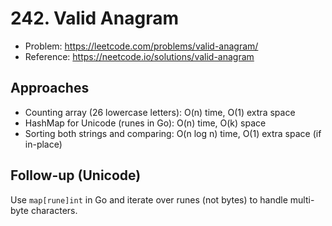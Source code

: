 # 242. Valid Anagram

- Problem: https://leetcode.com/problems/valid-anagram/
- Reference: https://neetcode.io/solutions/valid-anagram

## Approaches
- Counting array (26 lowercase letters): O(n) time, O(1) extra space
- HashMap for Unicode (runes in Go): O(n) time, O(k) space
- Sorting both strings and comparing: O(n log n) time, O(1) extra space (if in-place)

## Follow-up (Unicode)
Use `map[rune]int` in Go and iterate over runes (not bytes) to handle multi-byte characters.

